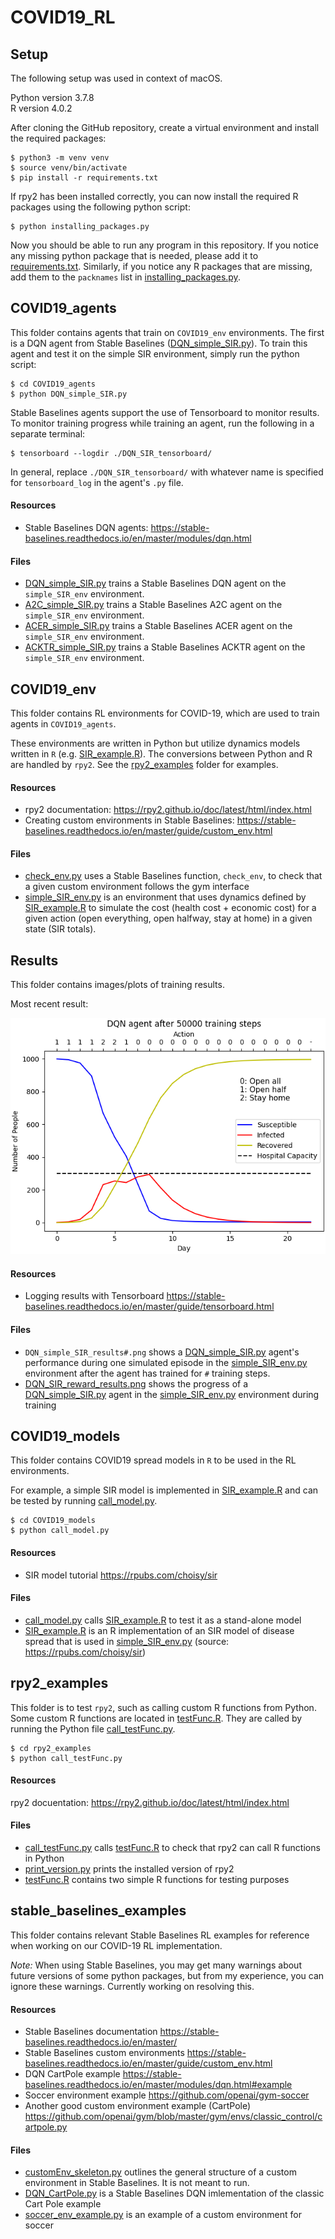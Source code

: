 # COVID19_RL

## Setup
The following setup was used in context of macOS.   

Python version 3.7.8   
R version 4.0.2   

After cloning the GitHub repository, create a virtual environment and install the
required packages:   
```console
$ python3 -m venv venv
$ source venv/bin/activate
$ pip install -r requirements.txt
```  

If rpy2 has been installed correctly, you can now install the required R
packages using the following python script:
```console
$ python installing_packages.py
```  

Now you should be able to run any program in this repository. If you notice any missing python package that is needed, please add it to [requirements.txt](requirements.txt). Similarly, if you notice any R packages that are missing, add them to the `packnames` list in [installing_packages.py](installing_packages.py).

## COVID19_agents
This folder contains agents that train on `COVID19_env` environments. The first is a DQN agent from Stable Baselines ([DQN_simple_SIR.py](COVID19_agents/DQN_simple_SIR.py)). To train this agent and test it on the simple SIR environment, simply run the python script:
```console
$ cd COVID19_agents
$ python DQN_simple_SIR.py
```   

Stable Baselines agents support the use of Tensorboard to monitor results. To monitor training progress while training an agent, run the following in a separate terminal:
```console
$ tensorboard --logdir ./DQN_SIR_tensorboard/
```  
In general, replace `./DQN_SIR_tensorboard/` with whatever name is specified for `tensorboard_log` in the agent's `.py` file.

#### Resources
- Stable Baselines DQN agents: https://stable-baselines.readthedocs.io/en/master/modules/dqn.html

#### Files
- [DQN_simple_SIR.py](COVID19_agents/DQN_simple_SIR.py) trains a Stable Baselines DQN agent on the `simple_SIR_env` environment.
- [A2C_simple_SIR.py](COVID19_agents/A2C_simple_SIR.py) trains a Stable Baselines A2C agent on the `simple_SIR_env` environment.
- [ACER_simple_SIR.py](COVID19_agents/ACER_simple_SIR.py) trains a Stable Baselines ACER agent on the `simple_SIR_env` environment.
- [ACKTR_simple_SIR.py](COVID19_agents/ACKTR_simple_SIR.py) trains a Stable Baselines ACKTR agent on the `simple_SIR_env` environment.


## COVID19_env
This folder contains RL environments for COVID-19, which are used to train agents in `COVID19_agents`.  

These environments are written in Python but utilize dynamics models written in
`R` (e.g. [SIR_example.R](COVID19_models/SIR_example.R)). The conversions between Python and R are handled by `rpy2`. See the [rpy2_examples](rpy2_examples/) folder for examples.

#### Resources
- rpy2 documentation: https://rpy2.github.io/doc/latest/html/index.html
- Creating custom environments in Stable Baselines: https://stable-baselines.readthedocs.io/en/master/guide/custom_env.html


#### Files
- [check_env.py](COVID19_env/check_env.py) uses a Stable Baselines function, `check_env`, to check that a given custom environment follows the gym interface
- [simple_SIR_env.py](COVID19_env/simple_SIR_env.py) is an environment that uses dynamics defined by [SIR_example.R](COVID19_models/SIR_example.R) to simulate the cost (health cost + economic cost) for a given action (open everything, open halfway, stay at home) in a given state (SIR totals).

## Results
This folder contains images/plots of training results.

Most recent result:

![DQN SIR Results](./Results/DQN_simple_SIR_results50000.png)

#### Resources
- Logging results with Tensorboard https://stable-baselines.readthedocs.io/en/master/guide/tensorboard.html

#### Files
- `DQN_simple_SIR_results#.png` shows a [DQN_simple_SIR.py](COVID19_agents/DQN_simple_SIR.py) agent's performance during one simulated episode in the [simple_SIR_env.py](COVID19_env/simple_SIR_env.py) environment after the agent has trained for `#` training steps.
- [DQN_SIR_reward_results.png](Results/DQN_SIR_reward_results.png) shows the progress of a [DQN_simple_SIR.py](COVID19_agents/DQN_simple_SIR.py) agent in the [simple_SIR_env.py](COVID19_env/simple_SIR_env.py) environment during training

## COVID19_models
This folder contains COVID19 spread models in `R` to be used in the RL environments.

For example, a simple SIR model is implemented in [SIR_example.R](COVID19_models/SIR_example.R) and can be tested by running [call_model.py](COVID19_models/call_model.py).
```console
$ cd COVID19_models
$ python call_model.py
```
#### Resources
- SIR model tutorial https://rpubs.com/choisy/sir

#### Files
- [call_model.py](COVID19_models/call_model.py) calls [SIR_example.R](COVID19_models/SIR_example.R) to test it as a stand-alone model
- [SIR_example.R](COVID19_models/SIR_example.R) is an R implementation of an SIR model of disease spread that is used in [simple_SIR_env.py](COVID19_env/simple_SIR_env.py) (source: https://rpubs.com/choisy/sir)

## rpy2_examples
This folder is to test `rpy2`, such as calling custom R functions from Python.     
Some custom R functions are located in [testFunc.R](rpy2_examples/testFunc.R). They are called by running the Python file [call_testFunc.py](rpy2_examples/call_testFunc.py).
```console
$ cd rpy2_examples
$ python call_testFunc.py
```

#### Resources
rpy2 docuentation: https://rpy2.github.io/doc/latest/html/index.html

#### Files
- [call_testFunc.py](rpy2_examples/call_testFunc.py) calls [testFunc.R](rpy2_examples/testFunc.R) to check that rpy2 can call R functions in Python
- [print_version.py](rpy2_examples/print_version.py) prints the installed version of rpy2
- [testFunc.R](rpy2_examples/testFunc.R) contains two simple R functions for testing purposes

## stable_baselines_examples
This folder contains relevant Stable Baselines RL examples for reference when
working on our COVID-19 RL implementation.  

*Note:* When using Stable Baselines, you may get many warnings about future versions of some python packages, but from my experience, you can ignore these warnings. Currently working on resolving this.  

#### Resources
- Stable Baselines documentation https://stable-baselines.readthedocs.io/en/master/  
- Stable Baselines custom environments https://stable-baselines.readthedocs.io/en/master/guide/custom_env.html
- DQN CartPole example https://stable-baselines.readthedocs.io/en/master/modules/dqn.html#example
- Soccer environment example https://github.com/openai/gym-soccer
- Another good custom environment example (CartPole) https://github.com/openai/gym/blob/master/gym/envs/classic_control/cartpole.py


#### Files
- [customEnv_skeleton.py](stable_baselines_examples/customEnv_skeleton.py) outlines the general structure of a custom environment in Stable Baselines. It is not meant to run.
- [DQN_CartPole.py](stable_baselines_examples/DQN_CartPole.py) is a Stable Baselines DQN imlementation of the classic Cart Pole example
- [soccer_env_example.py](stable_baselines_examples/soccer_env_example.py) is an example of a custom environment for soccer
